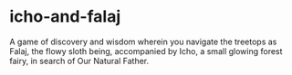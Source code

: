 # icho-and-falaj
A game of discovery and wisdom wherein you navigate the treetops as Falaj, the flowy sloth being, accompanied by Icho, a small glowing forest fairy, in search of Our Natural Father.
